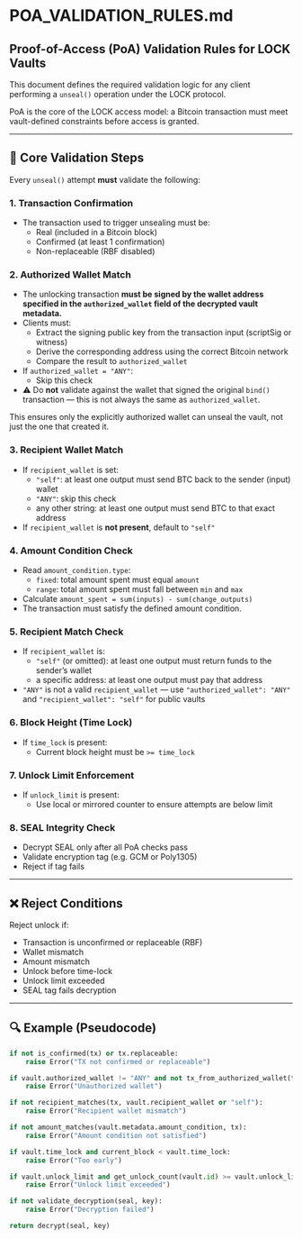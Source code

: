 # POA_VALIDATION_RULES.md

## Proof-of-Access (PoA) Validation Rules for LOCK Vaults

This document defines the required validation logic for any client performing a `unseal()` operation under the LOCK protocol.

PoA is the core of the LOCK access model: a Bitcoin transaction must meet vault-defined constraints before access is granted.

---

## 🔐 Core Validation Steps

Every `unseal()` attempt **must** validate the following:

### 1. **Transaction Confirmation**
- The transaction used to trigger unsealing must be:
  - Real (included in a Bitcoin block)
  - Confirmed (at least 1 confirmation)
  - Non-replaceable (RBF disabled)

### 2. **Authorized Wallet Match**

- The unlocking transaction **must be signed by the wallet address specified in the `authorized_wallet` field of the decrypted vault metadata.**
- Clients must:
  - Extract the signing public key from the transaction input (scriptSig or witness)
  - Derive the corresponding address using the correct Bitcoin network
  - Compare the result to `authorized_wallet`
- If `authorized_wallet = "ANY"`:
  - Skip this check
- ⚠️ Do **not** validate against the wallet that signed the original `bind()` transaction — this is not always the same as `authorized_wallet`.

This ensures only the explicitly authorized wallet can unseal the vault, not just the one that created it.

### 3. **Recipient Wallet Match**
- If `recipient_wallet` is set:
  - `"self"`: at least one output must send BTC back to the sender (input) wallet
  - `"ANY"`: skip this check
  - any other string: at least one output must send BTC to that exact address
- If `recipient_wallet` is **not present**, default to `"self"`

### 4. **Amount Condition Check**

- Read `amount_condition.type`:
  - `fixed`: total amount spent must equal `amount`
  - `range`: total amount spent must fall between `min` and `max`
- Calculate `amount_spent = sum(inputs) - sum(change_outputs)`
- The transaction must satisfy the defined amount condition.
  
### 5. **Recipient Match Check**

- If `recipient_wallet` is:
  - `"self"` (or omitted): at least one output must return funds to the sender’s wallet
  - a specific address: at least one output must pay that address
- `"ANY"` is not a valid `recipient_wallet` — use `"authorized_wallet": "ANY"` and `"recipient_wallet": "self"` for public vaults

### 6. **Block Height (Time Lock)**
- If `time_lock` is present:
  - Current block height must be `>= time_lock`

### 7. **Unlock Limit Enforcement**
- If `unlock_limit` is present:
  - Use local or mirrored counter to ensure attempts are below limit

### 8. **SEAL Integrity Check**
- Decrypt SEAL only after all PoA checks pass
- Validate encryption tag (e.g. GCM or Poly1305)
- Reject if tag fails

---

## ❌ Reject Conditions

Reject unlock if:
- Transaction is unconfirmed or replaceable (RBF)
- Wallet mismatch
- Amount mismatch
- Unlock before time-lock
- Unlock limit exceeded
- SEAL tag fails decryption

---

## 🔍 Example (Pseudocode)

```python
if not is_confirmed(tx) or tx.replaceable:
    raise Error("TX not confirmed or replaceable")

if vault.authorized_wallet != "ANY" and not tx_from_authorized_wallet(tx, vault.metadata.authorized_wallet):
    raise Error("Unauthorized wallet")

if not recipient_matches(tx, vault.recipient_wallet or "self"):
    raise Error("Recipient wallet mismatch")

if not amount_matches(vault.metadata.amount_condition, tx):
    raise Error("Amount condition not satisfied")

if vault.time_lock and current_block < vault.time_lock:
    raise Error("Too early")

if vault.unlock_limit and get_unlock_count(vault.id) >= vault.unlock_limit:
    raise Error("Unlock limit exceeded")

if not validate_decryption(seal, key):
    raise Error("Decryption failed")

return decrypt(seal, key)
